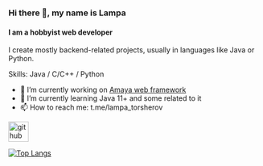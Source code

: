 ### Hi there 👋, my name is Lampa
#### I am a hobbyist web developer

I create mostly backend-related projects, usually in languages like Java or Python.

Skills: Java / C/C++ / Python

- 🔭 I’m currently working on [Amaya web framework](https://github.com/amayaframework) 
- 🌱 I’m currently learning Java 11+ and some related to it 
- 📫 How to reach me: t.me/lampa_torsherov


[<img src='https://cdn.jsdelivr.net/npm/simple-icons@3.0.1/icons/github.svg' alt='github' height='40'>](https://github.com/RomanQed)  

[![Top Langs](https://github-readme-stats.vercel.app/api/top-langs/?username=RomanQed)](https://github.com/anuraghazra/github-readme-stats)


